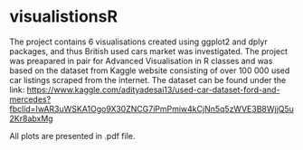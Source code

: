 # visualistionsR
The project contains 6 visualisations created using ggplot2 and dplyr packages, and thus British used cars market was investigated. The project was preapared in pair for Advanced Visualisation in R classes and was based on the dataset from Kaggle website consisting of over 100 000 used car listings scraped from the internet. The dataset can be found under the link: https://www.kaggle.com/adityadesai13/used-car-dataset-ford-and-mercedes?fbclid=IwAR3uWSKA1Ogo9X30ZNCG7iPmPmiw4kCjNn5q5zWVE3B8WjjQ5u2Kr8abxMg

All plots are presented in .pdf file.
